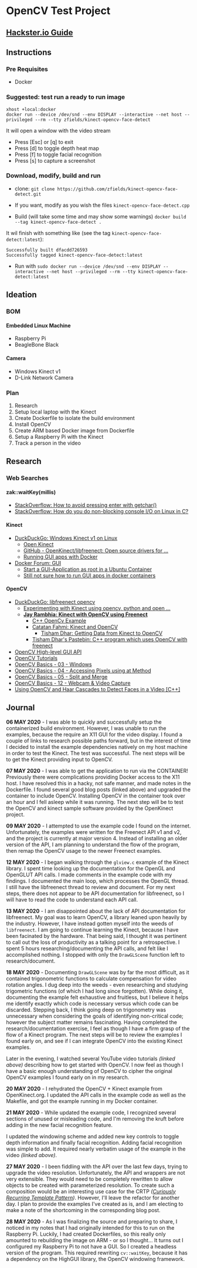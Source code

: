 OpenCV Test Project
===================
## [Hackster.io Guide](https://www.hackster.io/zachary_fields/facial-recognition-using-xbox-kinect-and-opencv-3e7ac2)

Instructions
--------
### Pre Requisites 
- Docker 

### Suggested: test run a ready to run image
```
xhost +local:docker
docker run --device /dev/snd --env DISPLAY --interactive --net host --privileged --rm --tty zfields/kinect-opencv-face-detect
```
It will open a window with the video stream

- Press [Esc] or [q] to exit
- Press [d] to toggle depth heat map
- Press [f] to toggle facial recognition
- Press [s] to capture a screenshot

### Download, modify, build and run 
- clone:
`git clone https://github.com/zfields/kinect-opencv-face-detect.git`

- If you want, modify as you wish the files `kinect-opencv-face-detect.cpp`

- Build (will take some time and may show some warnings) 
`docker build --tag kinect-opencv-face-detect .`

It wil finish with something like (see the tag `kinect-opencv-face-detect:latest`): 
```
Successfully built dfacdd726593
Successfully tagged kinect-opencv-face-detect:latest
```
- Run with
`sudo docker run --device /dev/snd --env DISPLAY --interactive --net host --privileged --rm --tty kinect-opencv-face-detect:latest `

Ideation
--------

### BOM

#### Embedded Linux Machine

- Raspberry Pi
- BeagleBone Black

#### Camera

- Windows Kinect v1
- D-Link Network Camera

### Plan

1. Research
1. Setup local laptop with the Kinect
1. Create Dockerfile to isolate the build environment
1. Install OpenCV
1. Create ARM based Docker image from Dockerfile
1. Setup a Raspberry Pi with the Kinect
1. Track a person in the video

Research
--------

### Web Searches

#### zak::waitKey(millis)

- [StackOverflow: How to avoid pressing enter with getchar()](https://stackoverflow.com/questions/1798511/how-to-avoid-pressing-enter-with-getchar)
- [StackOverflow: How do you do non-blocking console I/O on Linux in C?](https://stackoverflow.com/questions/717572/how-do-you-do-non-blocking-console-i-o-on-linux-in-c)

#### Kinect

- [DuckDuckGo: Windows Kinect v1 on Linux](https://duckduckgo.com/?q=Windows+Kinect+v1+on+Linux&t=brave&ia=software)
  - [Open Kinect](https://openkinect.org/wiki/Main_Page)
  - [GitHub - OpenKinect/libfreenect: Open source drivers for ...](https://github.com/OpenKinect/libfreenect)
  - [Running GUI apps with Docker](http://fabiorehm.com/blog/2014/09/11/running-gui-apps-with-docker/)
- [Docker Forum: GUI](https://forums.docker.com/search?q=GUI)
  - [Start a GUI-Application as root in a Ubuntu Container](https://forums.docker.com/t/start-a-gui-application-as-root-in-a-ubuntu-container/17069)
  - [Still not sure how to run GUI apps in docker containers](https://forums.docker.com/t/still-not-sure-how-to-run-gui-apps-in-docker-containers/79103)

#### OpenCV

- [DuckDuckGo: libfreenect opencv](https://duckduckgo.com/?q=libfreenect+opencv&t=brave&ia=software)
  - [Experimenting with Kinect using opencv, python and open ...](https://naman5.wordpress.com/2014/06/24/experimenting-with-kinect-using-opencv-python-and-open-kinect-libfreenect/)
  - [**Jay Rambhia: Kinect with OpenCV using Freenect**](https://jayrambhia.com/blog/kinect-opencv)
    - [C++ OpenCv Example](https://openkinect.org/wiki/C++OpenCvExample)
    - [Catatan Fahmi: Kinect and OpenCV](https://fahmifahim.com/2011/05/16/kinect-and-opencv/)
      - [Tisham Dhar: Getting Data from Kinect to OpenCV](https://whatnicklife.blogspot.com/2010/11/getting-data-from-kinect-to-opencv.html)
    - [Tisham Dhar's Pastebin: C++ program which uses OpenCV with freenect](https://pastebin.com/GJu9mnhJ)
- [OpenCV High-level GUI API](https://docs.opencv.org/4.3.0/d7/dfc/group__highgui.html#ga5628525ad33f52eab17feebcfba38bd7)
- [OpenCV Tutorials](https://docs.opencv.org/master/d9/df8/tutorial_root.html)
- [OpenCV Basics - 03 - Windows](https://youtu.be/_WHrr_5xO3Q)
- [OpenCV Basics - 04 - Accessing Pixels using at Method](https://youtu.be/S4z-C-96xfU)
- [OpenCV Basics - 05 - Split and Merge](https://youtu.be/VjYtoL0wZMc)
- [OpenCV Basics - 12 - Webcam & Video Capture](https://youtu.be/zhEqiW3qnos)
- [Using OpenCV and Haar Cascades to Detect Faces in a Video [C++]](https://youtu.be/RY6fPxpN10E)

Journal
-------

**06 MAY 2020** - I was able to quickly and successfully setup the containerized build environment. However, I was unable to run the examples, because the require an X11 GUI for the video display. I found a couple of links to research possible paths forward, but in the interest of time I decided to install the example dependencies natively on my host machine in order to test the Kinect. The test was successful. The next steps will be to get the Kinect providing input to OpenCV.

**07 MAY 2020** - I was able to get the application to run via the CONTAINER! Previously there were complications providing Docker access to the X11 host. I have resolved this in a hacky, not safe manner, and made notes in the Dockerfile. I found several good blog posts (linked above) and upgraded the container to include OpenCV. Installing OpenCV in the container took over an hour and I fell asleep while it was running. The next step will be to test the OpenCV and kinect sample software provided by the OpenKinect project.

**09 MAY 2020** - I attempted to use the example code I found on the internet. Unfortunately, the examples were written for the Freenect API v1 and v2, and the project is currently at major version 4. Instead of installing an older version of the API, I am planning to understand the flow of the program, then remap the OpenCV usage to the newer Freenect examples.

**12 MAY 2020** - I began walking through the `glview.c` example of the Kinect library. I spent time looking up the documentation for the OpenGL and OpenGLUT API calls. I made comments in the example code with my findings. I documented the main loop, which processes the OpenGL thread. I still have the libfreenect thread to review and document. For my next steps, there does not appear to be API documentation for libfreenect, so I will have to read the code to understand each API call.

**13 MAY 2020** - I am disappointed about the lack of API documentation for libfreenect. My goal was to learn OpenCV, a library leaned upon heavily by the industry. However, I have instead gotten myself into the weeds of `libfreenect`. I am going to continue learning the Kinect, because I have been facinated by the hardware. That being said, I thought it was pertinent to call out the loss of productivity as a talking point for a retrospective. I spent 5 hours researching/documenting the API calls, and felt like I accomplished nothing. I stopped with only the `DrawGLScene` function left to research/document.

**18 MAY 2020** - Documenting `DrawGLScene` was by far the most difficult, as it contained trigonometric functions to calculate compensation for video rotation angles. I dug deep into the weeds - even researching and studying trigometric functions (of which I had long since forgotten). While doing it, documenting the example felt exhaustive and fruitless, but I believe it helps me identify exactly which code is necessary versus which code can be discarded. Stepping back, I think going deep on trigonometry was unnecessary when considering the goals of identifying non-critical code; however the subject matter remains fascinating. Having completed the research/documentation exercise, I feel as though I have a firm grasp of the flow of a Kinect program. The next steps will be to review the examples I found early on, and see if I can integrate OpenCV into the existing Kinect examples.

Later in the evening, I watched several YouTube video tutorials _(linked above)_ describing how to get started with OpenCV. I now feel as though I have a basic enough understanding of OpenCV to cipher the original OpenCV examples I found early on in my research.

**20 MAY 2020** - I rehydrated the OpenCV + Kinect example from OpenKinect.org. I updated the API calls in the example code as well as the Makefile, and got the example running in my Docker container.

**21 MAY 2020** - While updated the example code, I recognized several sections of unused or misleading code, and I'm removing the kruft before adding in the new facial recognition feature.

I updated the windowing scheme and added new key controls to toggle depth information and finally facial recognition. Adding facial recognition was simple to add. It required nearly verbatim usage of the example in the video _(linked above)_.

**27 MAY 2020** - I been fiddling with the API over the last few days, trying to upgrade the video resolution. Unfortunately, the API and wrappers are not very extensible. They would need to be completely rewritten to allow objects to be created with parameterized resolution. To create such a composition would be an interesting use case for the CRTP _([Curiously Recurring Template Pattern](https://en.wikipedia.org/wiki/Curiously_recurring_template_pattern))_. However, I'll leave the refactor for another day. I plan to provide the examples I've created as is, and I am electing to make a note of the shortcoming in the corresponding blog post.

**28 MAY 2020** - As I was finalizing the source and preparing to share, I noticed in my notes that I had originally intended for this to run on the Raspberry Pi. Luckily, I had created Dockerfiles, so this really only amounted to rebuilding the image on ARM - or so I thought... It turns out I configured my Raspberry Pi to not have a GUI. So I created a headless version of the program. This required rewriting `cv::waitKey`, because it has a dependency on the HighGUI library, the OpenCV windowing framework.
